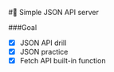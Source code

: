 #🎈 Simple JSON API server

###Goal

- [x] JSON API drill
- [x] JSON practice
- [x] Fetch API built-in function
